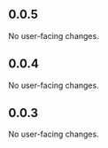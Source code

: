 ## 0.0.5

No user-facing changes.

## 0.0.4

No user-facing changes.

## 0.0.3

No user-facing changes.

